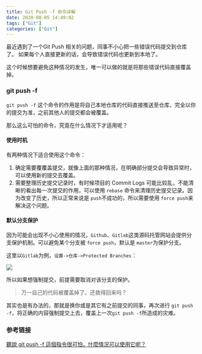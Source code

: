 ```yaml
---
title: Git Push -f 命令详解
date: 2020-08-05 14:49:02
tags: ["Git"]
categories: ["Git"]
---
```


最近遇到了一个Git Push 相关的问题，同事不小心把一些错误代码提交到仓库了。
如果每个人直接更新的话，会导致错误代码也更新到本地了。

这个时候想要避免这种情况的发生，唯一可以做的就是将那些错误代码直接覆盖掉。

<!-- more -->

### git push -f
`git push -f` 这个命令的作用是将自己本地仓库的代码直接推送至仓库，完全以你的提交为准，之前其他人的提交都会被覆盖。

那么这么可怕的命令，究竟在什么情况下才适用呢？

#### 使用时机
有两种情况下适合使用这个命令：
1. 确定需要覆覆盖提交，就像上面的那种情况，在明确部分提交会导致异常时，可以使用新的提交去覆盖。
2. 需要整理历史提交记录时，有时候项目的 Commit Logs 可能比较乱，不能清晰的看出每一次提交的作用，可以使用 `rebase` 命令来清理历史提交记录。因为改变了历史，所以正常来说是 `push`不成功的，所以需要使用 `force push`来解决这个问题。

#### 默认分支保护
因为可能会出现不小心使用的情况，`Github`、`Gitlab`这类源码托管网站会提供分支保护机制。可以避免某个分支被 `force push`，默认是 `master`为保护分支。

这里以`Gitlab`为例，`设置->仓库->Protected Branches`：

![](https://cdn.jsdelivr.net/gh/0xAiKang/CDN/blog/images/20200805144123.png)

所以如果想强制提交，前提需要取消对该分支的保护。

> 万一自己的代码被覆盖掉了，还救得回来吗？

其实也是有办法的，那就是换你或是其它有之前提交的同事，再次进行 `git push -f`，将正确的内容强制提交上去，覆盖上一次`git push -f`所造成的灾难。

### 参考链接
[聽說 git push -f 這個指令很可怕，什麼情況可以使用它呢？](https://gitbook.tw/chapters/github/using-force-push.html)
